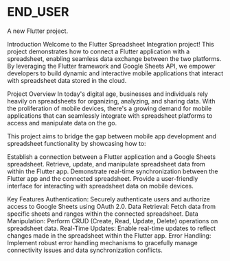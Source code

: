 # END_USER

A new Flutter project.

Introduction
Welcome to the Flutter Spreadsheet Integration project! This project demonstrates how to connect a Flutter application with a spreadsheet, enabling seamless data exchange between the two platforms. By leveraging the Flutter framework and Google Sheets API, we empower developers to build dynamic and interactive mobile applications that interact with spreadsheet data stored in the cloud.

Project Overview
In today's digital age, businesses and individuals rely heavily on spreadsheets for organizing, analyzing, and sharing data. With the proliferation of mobile devices, there's a growing demand for mobile applications that can seamlessly integrate with spreadsheet platforms to access and manipulate data on the go.

This project aims to bridge the gap between mobile app development and spreadsheet functionality by showcasing how to:

Establish a connection between a Flutter application and a Google Sheets spreadsheet.
Retrieve, update, and manipulate spreadsheet data from within the Flutter app.
Demonstrate real-time synchronization between the Flutter app and the connected spreadsheet.
Provide a user-friendly interface for interacting with spreadsheet data on mobile devices.

Key Features
Authentication: Securely authenticate users and authorize access to Google Sheets using OAuth 2.0.
Data Retrieval: Fetch data from specific sheets and ranges within the connected spreadsheet.
Data Manipulation: Perform CRUD (Create, Read, Update, Delete) operations on spreadsheet data.
Real-Time Updates: Enable real-time updates to reflect changes made in the spreadsheet within the Flutter app.
Error Handling: Implement robust error handling mechanisms to gracefully manage connectivity issues and data synchronization conflicts.

